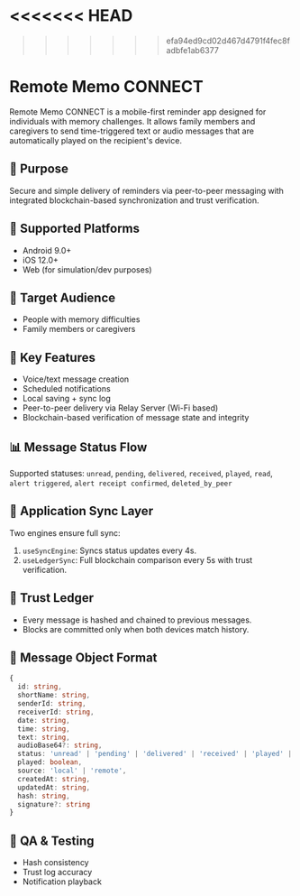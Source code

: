 <<<<<<< HEAD
=======

>>>>>>> efa94ed9cd02d467d4791f4fec8fadbfe1ab6377
# Remote Memo CONNECT

Remote Memo CONNECT is a mobile-first reminder app designed for individuals with memory challenges. It allows family members and caregivers to send time-triggered text or audio messages that are automatically played on the recipient's device.

## 🎯 Purpose
Secure and simple delivery of reminders via peer-to-peer messaging with integrated blockchain-based synchronization and trust verification.

## 📱 Supported Platforms
- Android 9.0+
- iOS 12.0+
- Web (for simulation/dev purposes)

## 👥 Target Audience
- People with memory difficulties
- Family members or caregivers

## 🧩 Key Features
- Voice/text message creation
- Scheduled notifications
- Local saving + sync log
- Peer-to-peer delivery via Relay Server (Wi-Fi based)
- Blockchain-based verification of message state and integrity

## 📊 Message Status Flow
Supported statuses:
`unread`, `pending`, `delivered`, `received`, `played`, `read`, `alert triggered`, `alert receipt confirmed`, `deleted_by_peer`

## 🔄 Application Sync Layer
Two engines ensure full sync:
1. `useSyncEngine`: Syncs status updates every 4s.
2. `useLedgerSync`: Full blockchain comparison every 5s with trust verification.

## 🔐 Trust Ledger
- Every message is hashed and chained to previous messages.
- Blocks are committed only when both devices match history.

## 📁 Message Object Format
```ts
{
  id: string,
  shortName: string,
  senderId: string,
  receiverId: string,
  date: string,
  time: string,
  text: string,
  audioBase64?: string,
  status: 'unread' | 'pending' | 'delivered' | 'received' | 'played' | 'read' | 'alert triggered' | 'alert receipt confirmed' | 'deleted_by_peer',
  played: boolean,
  source: 'local' | 'remote',
  createdAt: string,
  updatedAt: string,
  hash: string,
  signature?: string
}
```

## 🧪 QA & Testing
- Hash consistency
- Trust log accuracy
- Notification playback
